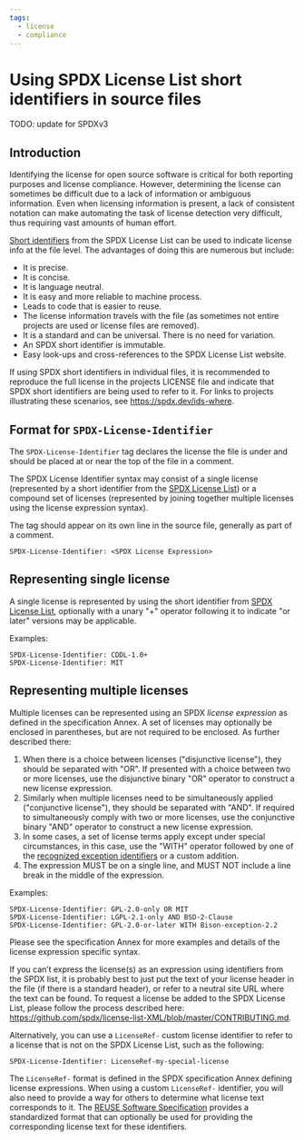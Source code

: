```yaml
---
tags:
  - license
  - compliance
---
```


# Using SPDX License List short identifiers in source files

TODO: update for SPDXv3

## Introduction

Identifying the license for open source software is critical for both reporting purposes and license compliance. However, determining the license can sometimes be difficult due to a lack of information or ambiguous information. Even when licensing information is present, a lack of consistent notation can make automating the task of license detection very difficult, thus requiring vast amounts of human effort.

[Short identifiers](https://spdx.org/licenses/) from the SPDX License List can be used to indicate license info at the file level. The advantages of doing this are numerous but include:

- It is precise.
- It is concise.
- It is language neutral.
- It is easy and more reliable to machine process.
- Leads to code that is easier to reuse.
- The license information travels with the file (as sometimes not entire projects are used or license files are removed).
- It is a standard and can be universal. There is no need for variation.
- An SPDX short identifier is immutable.
- Easy look-ups and cross-references to the SPDX License List website.

If using SPDX short identifiers in individual files, it is recommended to reproduce the full license in the projects LICENSE file and indicate that SPDX short identifiers are being used to refer to it. For links to projects illustrating these scenarios, see <https://spdx.dev/ids-where>.

## Format for `SPDX-License-Identifier`

The `SPDX-License-Identifier` tag declares the license the file is under and should be placed at or near the top of the file in a comment.

The SPDX License Identifier syntax may consist of a single license
(represented by a short identifier from the
[SPDX License List](https://spdx.org/licenses/)) or a compound set of licenses
(represented by joining together multiple licenses using the license expression
syntax).

The tag should appear on its own line in the source file, generally as part of a comment.

```text
SPDX-License-Identifier: <SPDX License Expression>
```

## Representing single license

A single license is represented by using the short identifier from
[SPDX License List](https://spdx.org/licenses/), optionally with a unary "+"
operator following it to indicate "or later" versions may be applicable.

Examples:

```text
SPDX-License-Identifier: CDDL-1.0+
SPDX-License-Identifier: MIT
```

## Representing multiple licenses

Multiple licenses can be represented using an SPDX *license expression* as defined in the specification Annex. A set of licenses may optionally be enclosed in parentheses, but are not required to be enclosed. As further described there:

1. When there is a choice between licenses ("disjunctive license"), they should be separated with "OR". If presented with a choice between two or more licenses, use the disjunctive binary "OR" operator to construct a new license expression.
2. Similarly when multiple licenses need to be simultaneously applied ("conjunctive license"), they should be separated with "AND". If required to simultaneously comply with two or more licenses, use the conjunctive binary "AND" operator to construct a new license expression.
3. In some cases, a set of license terms apply except under special circumstances, in this case, use the "WITH" operator followed by one of the [recognized exception identifiers](https://spdx.org/licenses/exceptions-index.html) or a custom addition.
4. The expression MUST be on a single line, and MUST NOT include a line break in the middle of the expression.

Examples:

```text
SPDX-License-Identifier: GPL-2.0-only OR MIT
SPDX-License-Identifier: LGPL-2.1-only AND BSD-2-Clause
SPDX-License-Identifier: GPL-2.0-or-later WITH Bison-exception-2.2
```

Please see the specification Annex for more examples and details of the license expression specific syntax.

If you can’t express the license(s) as an expression using identifiers from the SPDX list, it is probably best to just put the text of your license header in the file (if there is a standard header), or refer to a neutral site URL where the text can be found. To request a license be added to the SPDX License List, please follow the process described here: <https://github.com/spdx/license-list-XML/blob/master/CONTRIBUTING.md>.

Alternatively, you can use a `LicenseRef-` custom license identifier to refer to a license that is not on the SPDX License List, such as the following:

```text
SPDX-License-Identifier: LicenseRef-my-special-license
```

The `LicenseRef-` format is defined in the SPDX specification Annex defining license expressions. When using a custom `LicenseRef-` identifier, you will also need to provide a way for others to determine what license text corresponds to it. The [REUSE Software Specification](https://reuse.software/spec/) provides a standardized format that can optionally be used for providing the corresponding license text for these identifiers.

